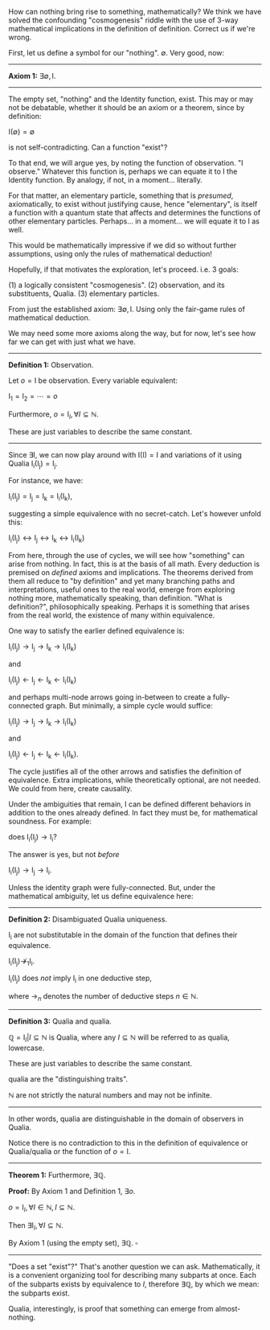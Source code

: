 How can nothing bring rise to something, mathematically? We think we have solved the confounding "cosmogenesis" riddle with the use of 3-way mathematical implications in the definition of definition. Correct us if we're wrong.

First, let us define a symbol for our "nothing". $\emptyset$. Very good, now:

---

**Axiom 1:** $\exists \emptyset, \mathrm{I}$.

---

The empty set, "nothing" and the Identity function, exist. This may or may not be debatable, whether it should be an axiom or a theorem, since by definition:

$\mathrm{I}(\emptyset) = \emptyset$

is not self-contradicting. Can a function "exist"?

To that end, we will argue yes, by noting the function of observation. "I observe." Whatever this function is, perhaps we can equate it to $\mathrm{I}$ the Identity function. By analogy, if not, in a moment... literally.

For that matter, an elementary particle, something that is *presumed*, axiomatically, to exist without justifying cause, hence "elementary", is itself a function with a quantum state that affects and determines the functions of other elementary particles. Perhaps... in a moment... we will equate it to $\mathrm{I}$ as well.

This would be mathematically impressive if we did so without further assumptions, using only the rules of mathematical deduction!

Hopefully, if that motivates the exploration, let's proceed. i.e. 3 goals:

(1) a logically consistent "cosmogenesis".
(2) observation, and its substituents, Qualia.
(3) elementary particles.

From just the established axiom: $\exists \emptyset, \mathrm{I}$. Using only the fair-game rules of mathematical deduction.

We may need some more axioms along the way, but for now, let's see how far we can get with just what we have.

---

**Definition 1:** Observation. 

Let $o = \mathrm{I}$ be observation. Every variable equivalent:

$\mathrm{I_1} = \mathrm{I_2} = \cdots = o$

Furthermore, $o = \mathrm{I}_I, \forall I \subseteq \mathbb{N}$.

These are just variables to describe the same constant.

---

Since $\exists \mathrm{I}$, we can now play around with $\mathrm{I}(\mathrm{I}) = \mathrm{I}$ and variations of it using Qualia $\mathrm{I_i}(\mathrm{I_j}) = \mathrm{I_j}$.

For instance, we have:

$\mathrm{I_i}(\mathrm{I_j}) = \mathrm{I_j} = \mathrm{I_k} = \mathrm{I_i}(\mathrm{I_k})$,

suggesting a simple equivalence with no secret-catch. Let's however unfold this:

$\mathrm{I_i}(\mathrm{I_j}) \leftrightarrow \mathrm{I_j} \leftrightarrow \mathrm{I_k} \leftrightarrow \mathrm{I_i}(\mathrm{I_k})$

From here, through the use of cycles, we will see how "something" can arise from nothing. In fact, this is at the basis of all math. Every deduction is premised on *defined* axioms and implications. The theorems derived from them all reduce to "by definition" and yet many branching paths and interpretations, useful ones to the real world, emerge from exploring nothing more, mathematically speaking, than definition. "What is definition?", philosophically speaking. Perhaps it is something that arises from the real world, the existence of many within equivalence.

One way to satisfy the earlier defined equivalence is:

$\mathrm{I_i}(\mathrm{I_j}) \rightarrow \mathrm{I_j} \rightarrow \mathrm{I_k} \rightarrow \mathrm{I_i}(\mathrm{I_k})$

and

$\mathrm{I_i}(\mathrm{I_j}) \leftarrow \mathrm{I_j} \leftarrow \mathrm{I_k} \leftarrow \mathrm{I_i}(\mathrm{I_k})$

and perhaps multi-node arrows going in-between to create a fully-connected graph. But minimally, a simple cycle would suffice:

$\mathrm{I_i}(\mathrm{I_j}) \rightarrow \mathrm{I_j} \rightarrow \mathrm{I_k} \rightarrow \mathrm{I_i}(\mathrm{I_k})$

and

$\mathrm{I_i}(\mathrm{I_j}) \leftarrow \mathrm{I_j} \leftarrow \mathrm{I_k} \leftarrow \mathrm{I_i}(\mathrm{I_k})$.

The cycle justifies all of the other arrows and satisfies the definition of equivalence. Extra implications, while theoretically optional, are not needed. We could from here, create causality. 

Under the ambiguities that remain, $\mathrm{I}$ can be defined different behaviors in addition to the ones already defined. In fact they must be, for mathematical soundness. For example:

does $\mathrm{I_i}(\mathrm{I_j}) \rightarrow \mathrm{I_i}$?

The answer is yes, but not *before* 

$\mathrm{I_i}(\mathrm{I_j}) \rightarrow \mathrm{I_j} \rightarrow \mathrm{I_i}$.

Unless the identity graph were fully-connected. But, under the mathematical ambiguity, let us define equivalence here:

---

**Definition 2:** Disambiguated Qualia uniqueness.

$\mathrm{I_i}$ are not substitutable in the domain of the function that defines their equivalence.

$\mathrm{I_i}(\mathrm{I_j}) \not\rightarrow_1 \mathrm{I_i}$.

$\mathrm{I_i}(\mathrm{I_j})$ does *not* imply $\mathrm{I_i}$ in one deductive step,

where $\rightarrow_n$ denotes the number of deductive steps $n \in \mathbb{N}$. 

---

**Definition 3:** Qualia and qualia.

$\mathbb{Q} = \mathrm{I}_I \vert I \subseteq \mathbb{N}$ is Qualia, where any $I \subseteq \mathbb{N}$ will be referred to as qualia, lowercase.

These are just variables to describe the same constant.

qualia are the "distinguishing traits".

$\mathbb{N}$ are not strictly the natural numbers and may not be infinite.

---

In other words, qualia are distinguishable in the domain of observers in Qualia.

Notice there is no contradiction to this in the definition of equivalence or Qualia/qualia or the function of $o = \mathrm{I}$.

---

**Theorem 1:** Furthermore, $\exists \mathbb{Q}$.

**Proof:** By Axiom 1 and Definition 1, $\exists o$. 

$o = \mathrm{I}_I, \forall I \in \mathbb{N}, I \subseteq \mathbb{N}$.

Then $\exists \mathrm{I}_I, \forall I \subseteq \mathbb{N}$.

By Axiom 1 (using the empty set), $\exists \mathbb{Q}$. $\square$

---

"Does a set "exist"?" That's another question we can ask. Mathematically, it is a convenient organizing tool for describing many subparts at once. Each of the subparts exists by equivalence to $I$, therefore $\exists \mathbb{Q}$, by which we mean: the subparts exist.

Qualia, interestingly, is proof that something can emerge from almost-nothing.
